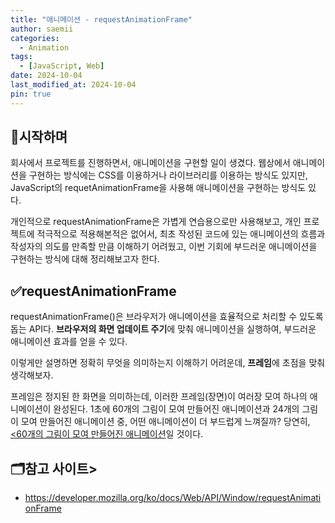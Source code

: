 ```yaml
---
title: "애니메이션 - requestAnimationFrame"
author: saemii
categories:
  - Animation
tags:
  - [JavaScript, Web]
date: 2024-10-04
last_modified_at: 2024-10-04
pin: true
---
```


## 📌시작하며

회사에서 프로젝트를 진행하면서, 애니메이션을 구현할 일이 생겼다.
웹상에서 애니메이션을 구현하는 방식에는 CSS를 이용하거나 라이브러리를 이용하는 방식도 있지만,
JavaScript의 requetAnimationFrame을 사용해 애니메이션을 구현하는 방식도 있다.

개인적으로 requestAnimationFrame은 가볍게 연습용으로만 사용해보고, 개인 프로젝트에 적극적으로 적용해본적은 없어서,
최초 작성된 코드에 있는 애니메이션의 흐름과 작성자의 의도를 만족할 만큼 이해하기 어려웠고,
이번 기회에 부드러운 애니메이션을 구현하는 방식에 대해 정리해보고자 한다.

## ✅requestAnimationFrame

requestAnimationFrame()은 브라우저가 애니메이션을 효율적으로 처리할 수 있도록 돕는 API다.
**브라우저의 화면 업데이트 주기**에 맞춰 애니메이션을 실행하여, 부드러운 애니메이션 효과를 얻을 수 있다.

이렇게만 설명하면 정확히 무엇을 의미하는지 이해하기 어려운데, **프레임**에 초점을 맞춰 생각해보자.

프레임은 정지된 한 화면을 의미하는데, 이러한 프레임(장면)이 여러장 모여 하나의 애니메이션이 완성된다.
1초에 60개의 그림이 모여 만들어진 애니메이션과 24개의 그림이 모여 만들어진 애니메이션 중,
어떤 애니메이션이 더 부드럽게 느껴질까? 당연히, <u><60개의 그림이 모여 만들어진 애니메이션</u>일 것이다.

## 🗂️참고 사이트>

- <https://developer.mozilla.org/ko/docs/Web/API/Window/requestAnimationFrame>
